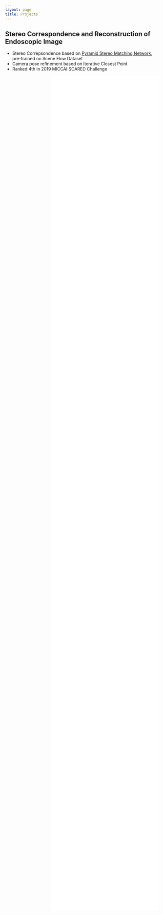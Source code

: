 ```yaml
---
layout: page
title: Projects
---
```


<script>
  function resizeIframe(obj) {
    obj.style.height = obj.contentWindow.document.documentElement.scrollHeight + 'px';
  }
</script>

## Stereo Correspondence and Reconstruction of Endoscopic Image

* Stereo Correpsondence based on [Pyramid Stereo Matching Network](https://github.com/JiaRenChang/PSMNet), pre-trained on Scene Flow Dataset
* Camera pose refinement based on Iterative Closest Point
* Ranked 4th in 2019 MICCAI SCARED Challenge

<iframe width="70%" height="70%" align="right" src="/public/video/project_scared.mp4" frameborder="0" scrolling="no" onload="resizeIframe(this)"></iframe>

